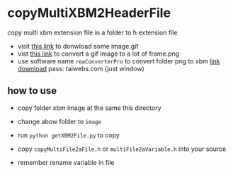 # copyMultiXBM2HeaderFile
copy multi xbm extension file in a folder to h extension file

- visit [this link](https://icons8.com/animated-icons/)  to donwload some image.gif 
- vist [this link](https://ezgif.com/split) to convert a gif image to a lot of frame.png
- use software name ```reaConverterPro``` to convert folder png to xbm [link download](https://softwaresblue.com/dl/goo/MXlVbFJVN21JV3Q5WGoycmNCWFczSW9JU2JROWJjaDJD) pass: taiwebs.com (just window)

## how to use
- copy folder xbm image at the same this directory
- change abow folder to ```image```

- run ```python getXBM2File.py``` to copy 
- copy ```copyMultiFile2aFile.h``` or ```multiFile2aVariable.h``` into your source
- remember rename variable in file
